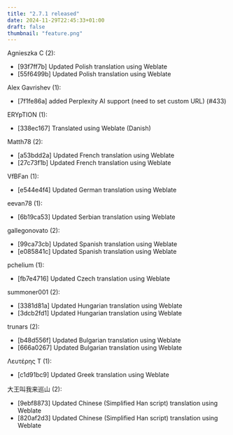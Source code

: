 ```yaml
---
title: "2.7.1 released"
date: 2024-11-29T22:45:33+01:00
draft: false
thumbnail: "feature.png"
---
```


Agnieszka C (2):
  * [93f7ff7b] Updated Polish translation using Weblate
  * [55f6499b] Updated Polish translation using Weblate

Alex Gavrishev (1):
  * [7f1fe86a] added Perplexity AI support (need to set custom URL) (#433)

ERYpTION (1):
  * [338ec167] Translated using Weblate (Danish)

Matth78 (2):
  * [a53bdd2a] Updated French translation using Weblate
  * [27c73f1b] Updated French translation using Weblate

VfBFan (1):
  * [e544e4f4] Updated German translation using Weblate

eevan78 (1):
  * [6b19ca53] Updated Serbian translation using Weblate

gallegonovato (2):
  * [99ca73cb] Updated Spanish translation using Weblate
  * [e085841c] Updated Spanish translation using Weblate

pchelium (1):
  * [fb7e4716] Updated Czech translation using Weblate

summoner001 (2):
  * [3381d81a] Updated Hungarian translation using Weblate
  * [3dcb2fd1] Updated Hungarian translation using Weblate

trunars (2):
  * [b48d556f] Updated Bulgarian translation using Weblate
  * [666a0267] Updated Bulgarian translation using Weblate

Λευτέρης Τ (1):
  * [c1d91bc9] Updated Greek translation using Weblate

大王叫我来巡山 (2):
  * [9ebf8873] Updated Chinese (Simplified Han script) translation using
         Weblate
  * [820af2d3] Updated Chinese (Simplified Han script) translation using
         Weblate

